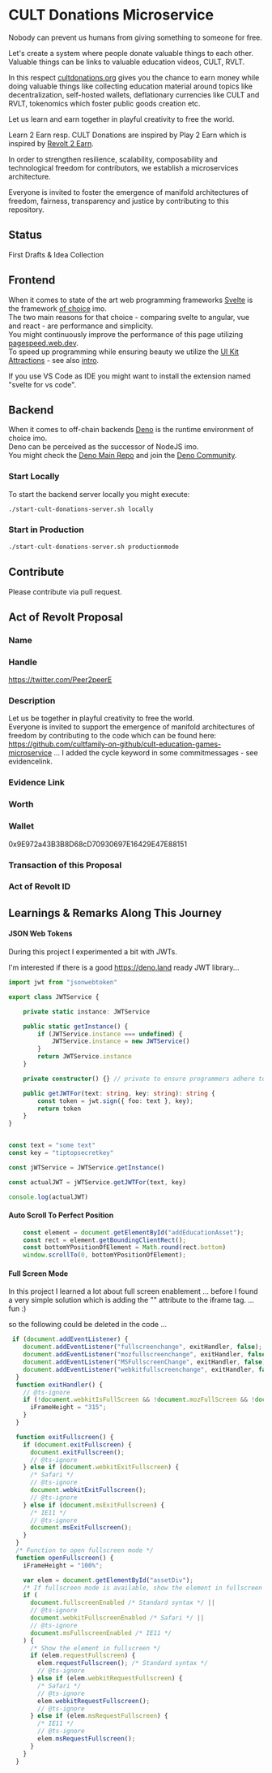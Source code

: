 # CULT Donations Microservice

Nobody can prevent us humans from giving something to someone for free.  

Let's create a system where people donate valuable things to each other. Valuable things can be links to valuable education videos, CULT, RVLT. 

In this respect [cultdonations.org](https://cultdonations.org) gives you the chance to earn money while doing valuable things like collecting education material around topics like decentralization, self-hosted wallets, deflationary currencies like CULT and RVLT, tokenomics which foster public goods creation etc. 

Let us learn and earn together in playful creativity to free the world.

Learn 2 Earn resp. CULT Donations are inspired by Play 2 Earn which is inspired by [Revolt 2 Earn](https://rumble.com/v1lf3yb-revolt-2-earn-in-100-seconds-michael-saylor-talks-about-revolt-2-earn.html?mref=1e5w3p&mc=4izal). 

In order to strengthen resilience, scalability, composability and technological freedom for contributors, we establish a microservices architecture. 

Everyone is invited to foster the emergence of manifold architectures of freedom, fairness, transparency and justice by contributing to this repository.



## Status
First Drafts & Idea Collection

## Frontend
When it comes to state of the art web programming frameworks [Svelte](https://svelte.dev) is the framework [of choice](https://www.youtube.com/watch?v=rv3Yq-B8qp4) imo.    
The two main reasons for that choice - comparing svelte to angular, vue and react - are performance and simplicity.   
You might continuously improve the performance of this page utilizing [pagespeed.web.dev](https://pagespeed.web.dev/).   
To speed up programming while ensuring beauty we utilize the [UI Kit Attractions](https://illright.github.io/attractions/?ref=madewithsvelte.com) - see also [intro](https://www.youtube.com/watch?v=RkD88ARvucM&t=492s).

If you use VS Code as IDE you might want to install the extension named "svelte for vs code".  

## Backend
When it comes to off-chain backends [Deno](https://deno.land) is the runtime environment of choice imo.    
Deno can be perceived as the successor of NodeJS imo.  
You might check the [Deno Main Repo](https://github.com/denoland/deno) and join the [Deno Community](https://discord.com/invite/deno).

### Start Locally
To start the backend server locally you might execute:  

```sh
./start-cult-donations-server.sh locally
```

### Start in Production
```sh
./start-cult-donations-server.sh productionmode
```


## Contribute
Please contribute via pull request. 


## Act of Revolt Proposal


### Name


### Handle
https://twitter.com/Peer2peerE

### Description
Let us be together in playful creativity to free the world.  
Everyone is invited to support the emergence of manifold architectures of freedom by contributing to the code which can be found here: https://github.com/cultfamily-on-github/cult-education-games-microservice ...
I added the cycle keyword in some commitmessages - see evidencelink.

### Evidence Link


### Worth

### Wallet
0x9E972a43B3B8D68cD70930697E16429E47E88151

### Transaction of this Proposal


### Act of Revolt ID




## Learnings & Remarks Along This Journey
#### JSON Web Tokens
During this project I experimented a bit with JWTs.   

I'm interested if there is a good https://deno.land ready JWT library...

```ts
import jwt from "jsonwebtoken"

export class JWTService {

    private static instance: JWTService

    public static getInstance() { 
        if (JWTService.instance === undefined) {
            JWTService.instance = new JWTService()
        }
        return JWTService.instance
    }

    private constructor() {} // private to ensure programmers adhere to singleton pattern

    public getJWTFor(text: string, key: string): string {
        const token = jwt.sign({ foo: text }, key);
        return token
    }
}


const text = "some text"
const key = "tiptopsecretkey"

const jWTService = JWTService.getInstance()

const actualJWT = jWTService.getJWTFor(text, key)

console.log(actualJWT)

```

#### Auto Scroll To Perfect Position
```ts
    const element = document.getElementById("addEducationAsset");
    const rect = element.getBoundingClientRect();
    const bottomYPositionOfElement = Math.round(rect.bottom)
    window.scrollTo(0, bottomYPositionOfElement);
```
#### Full Screen Mode
In this project I learned a lot about full screen enablement ... before I found a very simple solution which is adding the "" attribute to the iframe tag. ... fun :) 

so the following could be deleted in the code ...
```ts
 if (document.addEventListener) {
    document.addEventListener("fullscreenchange", exitHandler, false);
    document.addEventListener("mozfullscreenchange", exitHandler, false);
    document.addEventListener("MSFullscreenChange", exitHandler, false);
    document.addEventListener("webkitfullscreenchange", exitHandler, false);
  }
  function exitHandler() {
    // @ts-ignore
    if (!document.webkitIsFullScreen && !document.mozFullScreen && !document.msFullscreenElement) {
      iFrameHeight = "315";
    }
  }

  function exitFullscreen() {
    if (document.exitFullscreen) {
      document.exitFullscreen();
      // @ts-ignore
    } else if (document.webkitExitFullscreen) {
      /* Safari */
      // @ts-ignore
      document.webkitExitFullscreen();
      // @ts-ignore
    } else if (document.msExitFullscreen) {
      /* IE11 */
      // @ts-ignore
      document.msExitFullscreen();
    }
  }
  /* Function to open fullscreen mode */
  function openFullscreen() {
    iFrameHeight = "100%";

    var elem = document.getElementById("assetDiv");
    /* If fullscreen mode is available, show the element in fullscreen */
    if (
      document.fullscreenEnabled /* Standard syntax */ ||
      // @ts-ignore
      document.webkitFullscreenEnabled /* Safari */ ||
      // @ts-ignore
      document.msFullscreenEnabled /* IE11 */
    ) {
      /* Show the element in fullscreen */
      if (elem.requestFullscreen) {
        elem.requestFullscreen(); /* Standard syntax */
        // @ts-ignore
      } else if (elem.webkitRequestFullscreen) {
        /* Safari */
        // @ts-ignore
        elem.webkitRequestFullscreen();
        // @ts-ignore
      } else if (elem.msRequestFullscreen) {
        /* IE11 */
        // @ts-ignore
        elem.msRequestFullscreen();
      }
    }
  }
```

